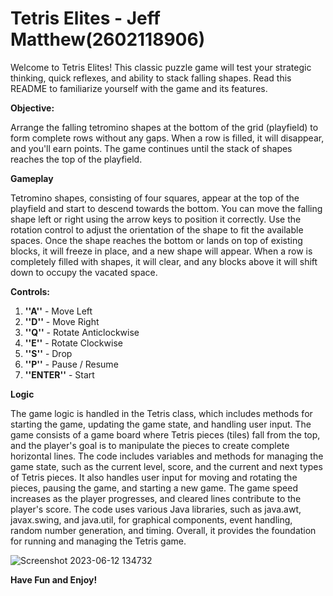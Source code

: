 # Tetris Elites - Jeff Matthew(2602118906)

Welcome to Tetris Elites! This classic puzzle game will test your strategic thinking, quick reflexes, and ability to stack falling shapes. Read this README to familiarize yourself with the game and its features.

**Objective:**

Arrange the falling tetromino shapes at the bottom of the grid (playfield) to form complete rows without any gaps. When a row is filled, it will disappear, and you'll earn points. The game continues until the stack of shapes reaches the top of the playfield.

**Gameplay**

Tetromino shapes, consisting of four squares, appear at the top of the playfield and start to descend towards the bottom.
You can move the falling shape left or right using the arrow keys to position it correctly.
Use the rotation control to adjust the orientation of the shape to fit the available spaces.
Once the shape reaches the bottom or lands on top of existing blocks, it will freeze in place, and a new shape will appear.
When a row is completely filled with shapes, it will clear, and any blocks above it will shift down to occupy the vacated space.

**Controls:**

1. **''A''** - Move Left
2. **''D''** - Move Right
3. **''Q''** - Rotate Anticlockwise
4. **''E''** - Rotate Clockwise
5. **''S''** - Drop
6. **''P''** - Pause / Resume
7. **''ENTER''** - Start

**Logic**

  The game logic is handled in the Tetris class, which includes methods for starting the game, updating the game state, and handling user input. The game consists of a game board where Tetris pieces (tiles) fall from the top, and the player's goal is to manipulate the pieces to create complete horizontal lines.
  The code includes variables and methods for managing the game state, such as the current level, score, and the current and next types of Tetris pieces. It also handles user input for moving and rotating the pieces, pausing the game, and starting a new game. The game speed increases as the player progresses, and cleared lines contribute to the player's score.
  The code uses various Java libraries, such as java.awt, javax.swing, and java.util, for graphical components, event handling, random number generation, and timing. Overall, it provides the foundation for running and managing the Tetris game.
 
 ![Screenshot 2023-06-12 134732](https://github.com/jeffmatthew/Tetris-Elites/assets/114067378/ee85c1aa-278e-42d4-9ceb-22cb764c9b9f)

**Have Fun and Enjoy!**

